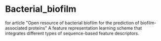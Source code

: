 # Bacterial_biofilm
for article "Open resource of bacterial biofilm for the prediction of biofilm-associated proteins"
A feature representation learning scheme that integrates different types of sequence-based feature descriptors.
